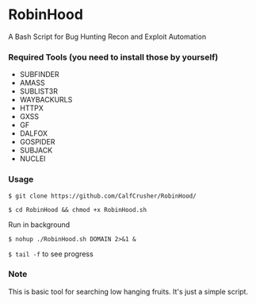 # RobinHood
A Bash Script for Bug Hunting Recon and Exploit Automation

### Required Tools (you need to install those by yourself)

- SUBFINDER
- AMASS
- SUBLIST3R
- WAYBACKURLS
- HTTPX
- GXSS
- GF
- DALFOX
- GOSPIDER
- SUBJACK
- NUCLEI

### Usage

`$ git clone https://github.com/CalfCrusher/RobinHood/`

`$ cd RobinHood && chmod +x RobinHood.sh`

Run in background

`$ nohup ./RobinHood.sh DOMAIN 2>&1 &`

`$ tail -f` to see progress

### Note
This is basic tool for searching low hanging fruits. It's just a simple script.

